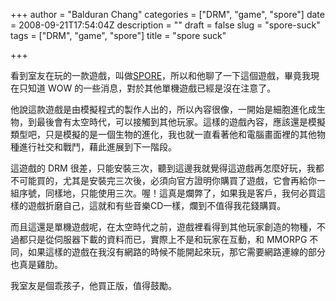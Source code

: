 +++
author = "Balduran Chang"
categories = ["DRM", "game", "spore"]
date = 2008-09-21T17:54:04Z
description = ""
draft = false
slug = "spore-suck"
tags = ["DRM", "game", "spore"]
title = "spore suck"

+++


看到室友在玩的一款遊戲，叫做[SPORE](http://spore.ea.com.tw/)，所以和他聊了一下這個遊戲，畢竟我現在只知道 WOW 的一些消息，對於其他單機遊戲已經是沒在注意了。

他說這款遊戲是由模擬程式的製作人出的，所以內容很像，一開始是細胞進化成生物，到最後會有太空時代，可以接觸到其他玩家。這樣的遊戲內容，應該還是模擬類型吧，只是模擬的是一個生物的進化，我也就一直看著他和電腦畫面裡的其他物種進行社交和戰鬥，藉此進展到下一階段。

這遊戲的 DRM 很差，只能安裝三次，聽到這邊我就覺得這遊戲再怎麼好玩，我都不可能買的，尤其是安裝完三次後，必須向官方證明你購買了遊戲，它會再給你一組序號，同樣地，只能使用三次。喔！這真是爛弊了，如果我是客戶，我何必買這樣的遊戲折磨自己，這就和有些音樂CD一樣，爛到不值得我花錢購買。

而且這還是單機遊戲呢，在太空時代之前，遊戲裡看得到其他玩家創造的物種，不過都只是從伺服器下載的資料而已，實際上不是和玩家在互動，和 MMORPG 不同，如果這樣的遊戲在我沒有網路的時候不能開起來玩，那它需要網路連線的部分也真是雞肋。

我室友是個乖孩子，他買正版，值得鼓勵。

